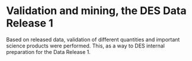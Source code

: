 # Validation and mining, the DES Data Release 1
Based on released data, validation of different quantities and important
science products were performed. This, as a way to DES internal preparation
for the Data Release 1.

